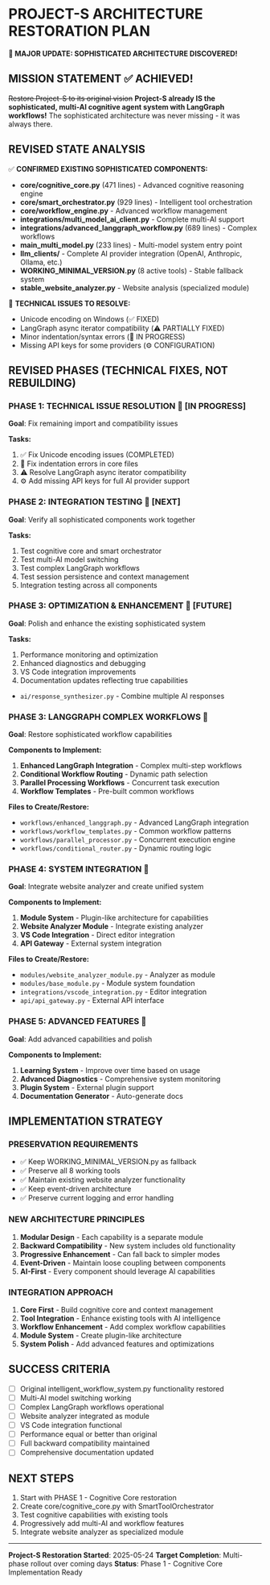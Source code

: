 # PROJECT-S ARCHITECTURE RESTORATION PLAN
**🎉 MAJOR UPDATE: SOPHISTICATED ARCHITECTURE DISCOVERED!**

## MISSION STATEMENT ✅ ACHIEVED!
~~Restore Project-S to its original vision~~ **Project-S already IS the sophisticated, multi-AI cognitive agent system with LangGraph workflows!** The sophisticated architecture was never missing - it was always there.

## REVISED STATE ANALYSIS
✅ **CONFIRMED EXISTING SOPHISTICATED COMPONENTS:**
- **core/cognitive_core.py** (471 lines) - Advanced cognitive reasoning engine
- **core/smart_orchestrator.py** (929 lines) - Intelligent tool orchestration  
- **core/workflow_engine.py** - Advanced workflow management
- **integrations/multi_model_ai_client.py** - Complete multi-AI support
- **integrations/advanced_langgraph_workflow.py** (689 lines) - Complex workflows
- **main_multi_model.py** (233 lines) - Multi-model system entry point
- **llm_clients/** - Complete AI provider integration (OpenAI, Anthropic, Ollama, etc.)
- **WORKING_MINIMAL_VERSION.py** (8 active tools) - Stable fallback system
- **stable_website_analyzer.py** - Website analysis (specialized module)

🔧 **TECHNICAL ISSUES TO RESOLVE:**
- Unicode encoding on Windows (✅ FIXED)
- LangGraph async iterator compatibility (⚠️ PARTIALLY FIXED)  
- Minor indentation/syntax errors (🔨 IN PROGRESS)
- Missing API keys for some providers (⚙️ CONFIGURATION)

## REVISED PHASES (TECHNICAL FIXES, NOT REBUILDING)

### PHASE 1: TECHNICAL ISSUE RESOLUTION 🔧 [IN PROGRESS]
**Goal**: Fix remaining import and compatibility issues

**Tasks:**
1. ✅ Fix Unicode encoding issues (COMPLETED)
2. 🔨 Fix indentation errors in core files  
3. ⚠️ Resolve LangGraph async iterator compatibility
4. ⚙️ Add missing API keys for full AI provider support

### PHASE 2: INTEGRATION TESTING 🧪 [NEXT]
**Goal**: Verify all sophisticated components work together

**Tasks:**
1. Test cognitive core and smart orchestrator
2. Test multi-AI model switching 
3. Test complex LangGraph workflows
4. Test session persistence and context management
5. Integration testing across all components

### PHASE 3: OPTIMIZATION & ENHANCEMENT 🚀 [FUTURE]
**Goal**: Polish and enhance the existing sophisticated system

**Tasks:**
1. Performance monitoring and optimization
2. Enhanced diagnostics and debugging
3. VS Code integration improvements
4. Documentation updates reflecting true capabilities
- `ai/response_synthesizer.py` - Combine multiple AI responses

### PHASE 3: LANGGRAPH COMPLEX WORKFLOWS 🔄
**Goal**: Restore sophisticated workflow capabilities

**Components to Implement:**
1. **Enhanced LangGraph Integration** - Complex multi-step workflows
2. **Conditional Workflow Routing** - Dynamic path selection
3. **Parallel Processing Workflows** - Concurrent task execution
4. **Workflow Templates** - Pre-built common workflows

**Files to Create/Restore:**
- `workflows/enhanced_langgraph.py` - Advanced LangGraph integration
- `workflows/workflow_templates.py` - Common workflow patterns
- `workflows/parallel_processor.py` - Concurrent execution engine
- `workflows/conditional_router.py` - Dynamic routing logic

### PHASE 4: SYSTEM INTEGRATION 🔧
**Goal**: Integrate website analyzer and create unified system

**Components to Implement:**
1. **Module System** - Plugin-like architecture for capabilities
2. **Website Analyzer Module** - Integrate existing analyzer
3. **VS Code Integration** - Direct editor integration
4. **API Gateway** - External system integration

**Files to Create/Restore:**
- `modules/website_analyzer_module.py` - Analyzer as module
- `modules/base_module.py` - Module system foundation
- `integrations/vscode_integration.py` - Editor integration
- `api/api_gateway.py` - External API interface

### PHASE 5: ADVANCED FEATURES 🚀
**Goal**: Add advanced capabilities and polish

**Components to Implement:**
1. **Learning System** - Improve over time based on usage
2. **Advanced Diagnostics** - Comprehensive system monitoring
3. **Plugin System** - External plugin support
4. **Documentation Generator** - Auto-generate docs

## IMPLEMENTATION STRATEGY

### PRESERVATION REQUIREMENTS
- ✅ Keep WORKING_MINIMAL_VERSION.py as fallback
- ✅ Preserve all 8 working tools
- ✅ Maintain existing website analyzer functionality
- ✅ Keep event-driven architecture
- ✅ Preserve current logging and error handling

### NEW ARCHITECTURE PRINCIPLES
1. **Modular Design** - Each capability is a separate module
2. **Backward Compatibility** - New system includes old functionality
3. **Progressive Enhancement** - Can fall back to simpler modes
4. **Event-Driven** - Maintain loose coupling between components
5. **AI-First** - Every component should leverage AI capabilities

### INTEGRATION APPROACH
1. **Core First** - Build cognitive core and context management
2. **Tool Integration** - Enhance existing tools with AI intelligence
3. **Workflow Enhancement** - Add complex workflow capabilities
4. **Module System** - Create plugin-like architecture
5. **System Polish** - Add advanced features and optimizations

## SUCCESS CRITERIA
- [ ] Original intelligent_workflow_system.py functionality restored
- [ ] Multi-AI model switching working
- [ ] Complex LangGraph workflows operational
- [ ] Website analyzer integrated as module
- [ ] VS Code integration functional
- [ ] Performance equal or better than original
- [ ] Full backward compatibility maintained
- [ ] Comprehensive documentation updated

## NEXT STEPS
1. Start with PHASE 1 - Cognitive Core restoration
2. Create core/cognitive_core.py with SmartToolOrchestrator
3. Test cognitive capabilities with existing tools
4. Progressively add multi-AI and workflow features
5. Integrate website analyzer as specialized module

---
**Project-S Restoration Started**: 2025-05-24
**Target Completion**: Multi-phase rollout over coming days
**Status**: Phase 1 - Cognitive Core Implementation Ready
